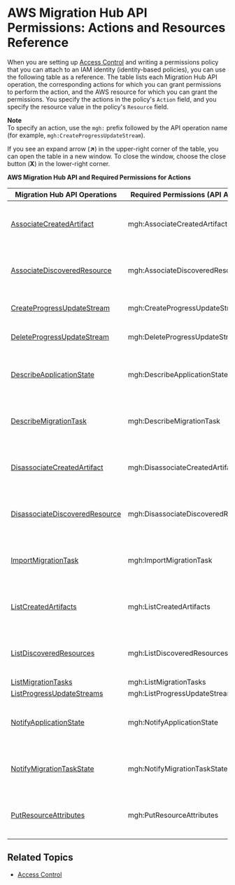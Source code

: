 # AWS Migration Hub API Permissions: Actions and Resources Reference<a name="migrationhub-api-permissions-ref"></a>

When you are setting up [Access Control](auth-and-access-control.md#access-control) and writing a permissions policy that you can attach to an IAM identity \(identity\-based policies\), you can use the following table as a reference\. The table lists each Migration Hub API operation, the corresponding actions for which you can grant permissions to perform the action, and the AWS resource for which you can grant the permissions\. You specify the actions in the policy's `Action` field, and you specify the resource value in the policy's `Resource` field\. 

**Note**  
To specify an action, use the `mgh:` prefix followed by the API operation name \(for example, `mgh:CreateProgressUpdateStream`\)\.

If you see an expand arrow \(**↗**\) in the upper\-right corner of the table, you can open the table in a new window\. To close the window, choose the close button \(**X**\) in the lower\-right corner\.


**AWS Migration Hub API and Required Permissions for Actions**  

| Migration Hub API Operations | Required Permissions \(API Actions\) | Resources | 
| --- | --- | --- | 
|  [AssociateCreatedArtifact](http://docs.aws.amazon.com/migrationhub/latest/ug/API_AssociateCreatedArtifact.html)  | mgh:AssociateCreatedArtifact |  arn:aws:mgh:region:account\-id:ProgressUpdateStreamName/resource\-id or arn:aws:mgh:region:account\-id:ProgressUpdateStreamName/resource\-id/\*  | 
|  [AssociateDiscoveredResource](http://docs.aws.amazon.com/migrationhub/latest/ug/API_AssociateDiscoveredResource.html)  |  mgh:AssociateDiscoveredResource  |  arn:aws:mgh:region:account\-id:ProgressUpdateStreamName/resource\-id or arn:aws:mgh:region:account\-id:ProgressUpdateStreamName/resource\-id/\*  | 
|  [CreateProgressUpdateStream](http://docs.aws.amazon.com/migrationhub/latest/ug/API_CreateProgressUpdateStream.html)  | mgh:CreateProgressUpdateStream |  arn:aws:mgh:region:account\-id:ProgressUpdateStreamName/resource\-id  | 
| [DeleteProgressUpdateStream](http://docs.aws.amazon.com/migrationhub/latest/ug/API_DeleteProgressUpdateStream.html) | mgh:DeleteProgressUpdateStream |  arn:aws:mgh:region:account\-id:ProgressUpdateStreamName/resource\-id  | 
| [DescribeApplicationState](http://docs.aws.amazon.com/migrationhub/latest/ug/API_DescribeApplicationState.html)  |  mgh:DescribeApplicationState  |  arn:aws:mgh:region:account\-id:ProgressUpdateStreamName/resource\-id or arn:aws:mgh:region:account\-id:ProgressUpdateStreamName/resource\-id/\*  | 
| [DescribeMigrationTask](http://docs.aws.amazon.com/migrationhub/latest/ug/API_DescribeMigrationTask.html) | mgh:DescribeMigrationTask |  arn:aws:mgh:region:account\-id:ProgressUpdateStreamName/resource\-id or arn:aws:mgh:region:account\-id:ProgressUpdateStreamName/resource\-id/\*  | 
|  [DisassociateCreatedArtifact](http://docs.aws.amazon.com/migrationhub/latest/ug/API_DisassociateCreatedArtifact.html)  | mgh:DisassociateCreatedArtifact |  arn:aws:mgh:region:account\-id:ProgressUpdateStreamName/resource\-id or arn:aws:mgh:region:account\-id:ProgressUpdateStreamName/resource\-id/\*  | 
| [DisassociateDiscoveredResource](http://docs.aws.amazon.com/migrationhub/latest/ug/API_DisassociateDiscoveredResource.html) | mgh:DisassociateDiscoveredResource |  arn:aws:mgh:region:account\-id:ProgressUpdateStreamName/resource\-id or arn:aws:mgh:region:account\-id:ProgressUpdateStreamName/resource\-id/\*  | 
| [ImportMigrationTask](http://docs.aws.amazon.com/migrationhub/latest/ug/API_ImportMigrationTask.html) | mgh:ImportMigrationTask |  arn:aws:mgh:region:account\-id:ProgressUpdateStreamName/resource\-id or arn:aws:mgh:region:account\-id:ProgressUpdateStreamName/resource\-id/\*  | 
| [ListCreatedArtifacts](http://docs.aws.amazon.com/migrationhub/latest/ug/API_ListCreatedArtifacts.html) | mgh:ListCreatedArtifacts |  arn:aws:mgh:region:account\-id:ProgressUpdateStreamName/resource\-id or arn:aws:mgh:region:account\-id:ProgressUpdateStreamName/resource\-id/\*  | 
|  [ListDiscoveredResources](http://docs.aws.amazon.com/migrationhub/latest/ug/API_ListDiscoveredResources.html)  | mgh:ListDiscoveredResources |  arn:aws:mgh:region:account\-id:ProgressUpdateStreamName/resource\-id or arn:aws:mgh:region:account\-id:ProgressUpdateStreamName/resource\-id/\*  | 
|  [ListMigrationTasks](http://docs.aws.amazon.com/migrationhub/latest/ug/API_ListMigrationTasks.html)  | mgh:ListMigrationTasks |  \*  | 
|  [ListProgressUpdateStreams](http://docs.aws.amazon.com/migrationhub/latest/ug/API_ListProgressUpdateStreams.html)  | mgh:ListProgressUpdateStreams |  \*  | 
| [NotifyApplicationState](http://docs.aws.amazon.com/migrationhub/latest/ug/API_NotifyApplicationState.html) | mgh:NotifyApplicationState |  arn:aws:mgh:region:account\-id:ProgressUpdateStreamName/resource\-id or arn:aws:mgh:region:account\-id:ProgressUpdateStreamName/resource\-id/\*  | 
| [NotifyMigrationTaskState](http://docs.aws.amazon.com/migrationhub/latest/ug/API_NotifyMigrationTaskState.html) | mgh:NotifyMigrationTaskState |  arn:aws:mgh:region:account\-id:ProgressUpdateStreamName/resource\-id or arn:aws:mgh:region:account\-id:ProgressUpdateStreamName/resource\-id/\*  | 
| [PutResourceAttributes](http://docs.aws.amazon.com/migrationhub/latest/ug/API_PutResourceAttributes.html) | mgh:PutResourceAttributes |  arn:aws:mgh:region:account\-id:ProgressUpdateStreamName/resource\-id or arn:aws:mgh:region:account\-id:ProgressUpdateStreamName/resource\-id/\*  | 

## Related Topics<a name="w3ab1c39c17c23"></a>
+ [Access Control](auth-and-access-control.md#access-control)